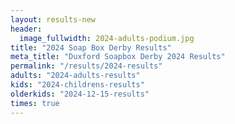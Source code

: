```yaml
---
layout: results-new
header:
  image_fullwidth: 2024-adults-podium.jpg
title: "2024 Soap Box Derby Results"
meta_title: "Duxford Soapbox Derby 2024 Results"
permalink: "/results/2024-results"
adults: "2024-adults-results"
kids: "2024-childrens-results"
olderkids: "2024-12-15-results" 
times: true
---
```

